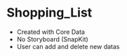 # Shopping_List

- Created with Core Data
- No Storyboard (SnapKit)
- User can add and delete new datas
